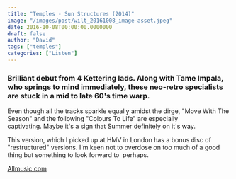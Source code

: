 ```yaml
---
title: "Temples - Sun Structures (2014)"
image: "/images/post/wilt_20161008_image-asset.jpeg"
date: 2016-10-08T00:00:00.0000000
draft: false
author: "David"
tags: ["temples"]
categories: ["Listen"]
---
```

### Brilliant debut from 4 Kettering lads. Along with Tame Impala, who springs to mind immediately, these neo-retro specialists are stuck in a mid to late 60's time warp.

 Even though all the tracks sparkle equally amidst the dirge, "Move With The Season" and the following "Colours To Life" are especially captivating. Maybe it's a sign that Summer definitely on it's way. 

 This version, which I picked up at HMV in London has a bonus disc of "restructured" versions. I'm keen not to overdose on too much of a good thing but something to look forward to  perhaps.

 [Allmusic.com](http://www.allmusic.com/album/sun-structures-mw0002602832)